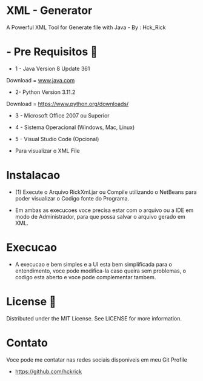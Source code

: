 
# XML - Generator

A Powerful XML Tool for Generate file with Java - By : Hck_Rick


# - Pre Requisitos 🧰

- 1 - Java Version 8 Update 361

Download = www.java.com

- 2- Python Version 3.11.2

Download = https://www.python.org/downloads/

- 3 - Microsoft Office 2007 ou Superior


- 4 - Sistema Operacional (Windows, Mac, Linux)


- 5 - Visual Studio Code (Opcional)

- Para visualizar o  XML File

# Instalacao 

- (1) Execute o Arquivo RickXml.jar ou Compile utilizando o NetBeans para poder visualizar o Codigo fonte do Programa.

- Em ambas as execucoes voce precisa estar com o arquivo ou a IDE em modo de Administrador, para que possa salvar o arquivo gerado em XML.

# Execucao

- A execucao e bem simples e a UI esta bem simplificada para o entendimento, voce pode modifica-la caso queira sem problemas, o codigo esta aberto e voce pode complementar tambem.

# License 📝

Distributed under the MIT License. See LICENSE for more information.

# Contato

Voce pode me contatar nas redes sociais disponiveis em meu Git Profile

- https://github.com/hckrick

